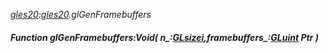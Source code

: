 _[gles20](../../modules/gles20/gles20-module.md):[gles20](../../modules/gles20/gles20-module.md).glGenFramebuffers_
##### Function glGenFramebuffers:Void( n_:[GLsizei](../../modules/gles20/gles20-glsizei.md),framebuffers_:[GLuint](../../modules/gles20/gles20-gluint.md) Ptr )
